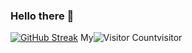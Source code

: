 ### Hello there 👋

<!--
**Ethan9030/Ethan9030** is a ✨ _special_ ✨ repository because its `README.md` (this file) appears on your GitHub profile.

Here are some ideas to get you started:

- 🔭 I’m currently working on ...
- 🌱 I’m currently learning ...
- 👯 I’m looking to collaborate on ...
- 🤔 I’m looking for help with ...
- 💬 Ask me about ...
- 📫 How to reach me: ...
- 😄 Pronouns: ...
- ⚡ Fun fact: ...
-->

[![GitHub Streak](https://streak-stats.demolab.com?user=Ethan9030)](https://git.io/streak-stats)
My![Visitor Count](https://profile-counter.glitch.me/Ethan9030/count.svg)visitor



<!-- [![Ashutosh's github activity graph](https://github-readme-activity-graph.cyclic.app/graph?username=Ethan9030&theme=react)](https://github.com/ashutosh00710/github-readme-activity-graph) -->


